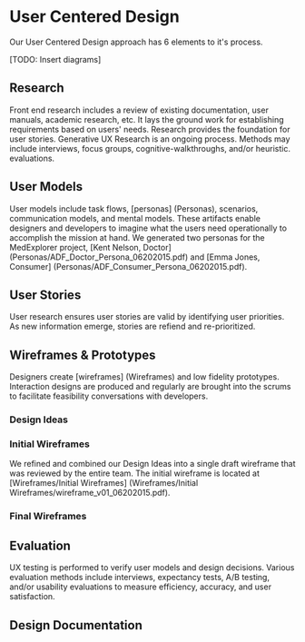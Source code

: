 # User Centered Design

Our User Centered Design approach has 6 elements to it's process.

[TODO: Insert diagrams]

## Research

Front end research includes a review of existing documentation, user manuals, academic research, etc. It lays the ground work for establishing requirements based on users' needs. Research provides the foundation for user stories.  Generative UX Research is an ongoing process. Methods may include interviews, focus groups, cognitive-walkthroughs, and/or heuristic. evaluations.

## User Models

User models include task flows, [personas] (Personas), scenarios, communication models, and mental models. These artifacts enable designers and developers to imagine what the users need operationally to accomplish the mission at hand.  We generated two personas for the MedExplorer project, [Kent Nelson, Doctor] (Personas/ADF_Doctor_Persona_06202015.pdf) and [Emma Jones, Consumer] (Personas/ADF_Consumer_Persona_06202015.pdf).

## User Stories

User research ensures user stories are valid by identifying user priorities. As new information emerge, stories are refiend and re-prioritized.

## Wireframes & Prototypes

Designers create [wireframes] (Wireframes) and low fidelity prototypes. Interaction designs are produced and regularly are brought into the scrums to facilitate feasibility conversations with developers.

### Design Ideas

### Initial Wireframes

We refined and combined our Design Ideas into a single draft wireframe that was reviewed by the entire team.  The initial wireframe is located at [Wireframes/Initial Wireframes] (Wireframes/Initial Wireframes/wireframe_v01_06202015.pdf).

### Final Wireframes

## Evaluation

UX testing is performed to verify user models and design decisions. Various evaluation methods include interviews, expectancy tests, A/B testing, and/or usability evaluations to measure efficiency, accuracy, and user satisfaction.

## Design Documentation
